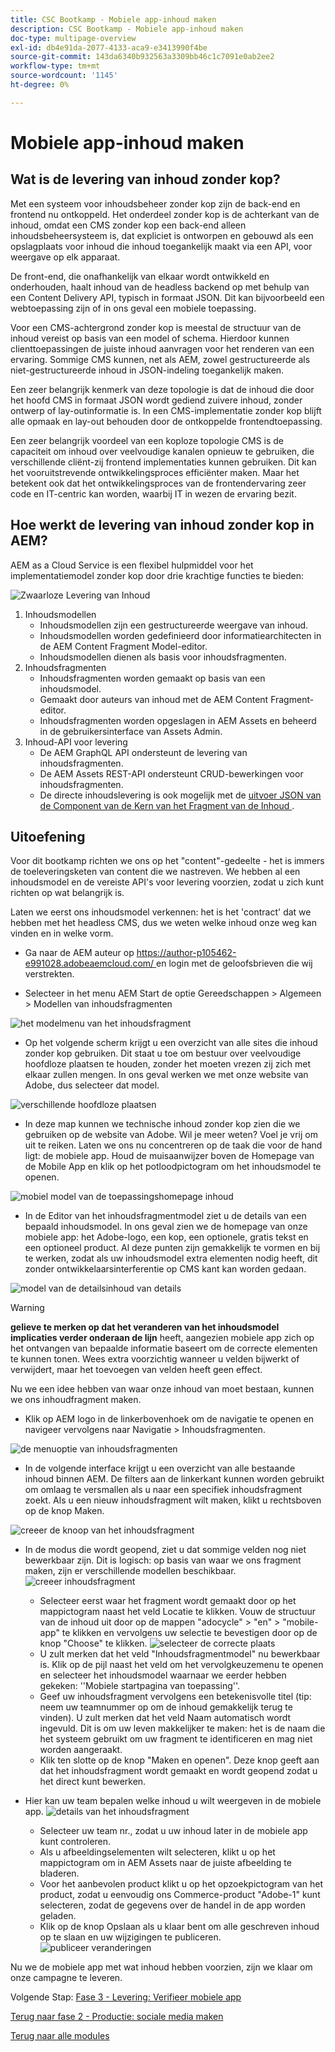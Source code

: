 ```yaml
---
title: CSC Bootkamp - Mobiele app-inhoud maken
description: CSC Bootkamp - Mobiele app-inhoud maken
doc-type: multipage-overview
exl-id: db4e91da-2077-4133-aca9-e3413990f4be
source-git-commit: 143da6340b932563a3309bb46c1c7091e0ab2ee2
workflow-type: tm+mt
source-wordcount: '1145'
ht-degree: 0%

---
```


# Mobiele app-inhoud maken

## Wat is de levering van inhoud zonder kop?

Met een systeem voor inhoudsbeheer zonder kop zijn de back-end en frontend nu ontkoppeld. Het onderdeel zonder kop is de achterkant van de inhoud, omdat een CMS zonder kop een back-end alleen inhoudsbeheersysteem is, dat expliciet is ontworpen en gebouwd als een opslagplaats voor inhoud die inhoud toegankelijk maakt via een API, voor weergave op elk apparaat.

De front-end, die onafhankelijk van elkaar wordt ontwikkeld en onderhouden, haalt inhoud van de headless backend op met behulp van een Content Delivery API, typisch in formaat JSON. Dit kan bijvoorbeeld een webtoepassing zijn of in ons geval een mobiele toepassing.

Voor een CMS-achtergrond zonder kop is meestal de structuur van de inhoud vereist op basis van een model of schema. Hierdoor kunnen clienttoepassingen de juiste inhoud aanvragen voor het renderen van een ervaring. Sommige CMS kunnen, net als AEM, zowel gestructureerde als niet-gestructureerde inhoud in JSON-indeling toegankelijk maken.

Een zeer belangrijk kenmerk van deze topologie is dat de inhoud die door het hoofd CMS in formaat JSON wordt gediend zuivere inhoud, zonder ontwerp of lay-outinformatie is. In een CMS-implementatie zonder kop blijft alle opmaak en lay-out behouden door de ontkoppelde frontendtoepassing.

Een zeer belangrijk voordeel van een koploze topologie CMS is de capaciteit om inhoud over veelvoudige kanalen opnieuw te gebruiken, die verschillende cliënt-zij frontend implementaties kunnen gebruiken. Dit kan het vooruitstrevende ontwikkelingsproces efficiënter maken. Maar het betekent ook dat het ontwikkelingsproces van de frontendervaring zeer code en IT-centric kan worden, waarbij IT in wezen de ervaring bezit.

## Hoe werkt de levering van inhoud zonder kop in AEM?

AEM as a Cloud Service is een flexibel hulpmiddel voor het implementatiemodel zonder kop door drie krachtige functies te bieden:

![ Zwaarloze Levering van Inhoud ](./images/prod-app-headless.png)

1. Inhoudsmodellen
   - Inhoudsmodellen zijn een gestructureerde weergave van inhoud.
   - Inhoudsmodellen worden gedefinieerd door informatiearchitecten in de AEM Content Fragment Model-editor.
   - Inhoudsmodellen dienen als basis voor inhoudsfragmenten.
1. Inhoudsfragmenten
   - Inhoudsfragmenten worden gemaakt op basis van een inhoudsmodel.
   - Gemaakt door auteurs van inhoud met de AEM Content Fragment-editor.
   - Inhoudsfragmenten worden opgeslagen in AEM Assets en beheerd in de gebruikersinterface van Assets Admin.
1. Inhoud-API voor levering
   - De AEM GraphQL API ondersteunt de levering van inhoudsfragmenten.
   - De AEM Assets REST-API ondersteunt CRUD-bewerkingen voor inhoudsfragmenten.
   - De directe inhoudslevering is ook mogelijk met de [ uitvoer JSON van de Component van de Kern van het Fragment van de Inhoud ](https://experienceleague.adobe.com/docs/experience-manager-core-components/using/components/content-fragment-component.html?lang=en).

## Uitoefening

Voor dit bootkamp richten we ons op het &quot;content&quot;-gedeelte - het is immers de toeleveringsketen van content die we nastreven. We hebben al een inhoudsmodel en de vereiste API&#39;s voor levering voorzien, zodat u zich kunt richten op wat belangrijk is.

Laten we eerst ons inhoudsmodel verkennen: het is het &#39;contract&#39; dat we hebben met het headless CMS, dus we weten welke inhoud onze weg kan vinden en in welke vorm.

- Ga naar de AEM auteur op [ https://author-p105462-e991028.adobeaemcloud.com/ ](https://author-p105462-e991028.adobeaemcloud.com/) en login met de geloofsbrieven die wij verstrekten.

- Selecteer in het menu AEM Start de optie Gereedschappen \> Algemeen \> Modellen van inhoudsfragmenten

![ het modelmenu van het inhoudsfragment ](./images/prod-app-cfm.png)

- Op het volgende scherm krijgt u een overzicht van alle sites die inhoud zonder kop gebruiken. Dit staat u toe om bestuur over veelvoudige hoofdloze plaatsen te houden, zonder het moeten vrezen zij zich met elkaar zullen mengen. In ons geval werken we met onze website van Adobe, dus selecteer dat model.

![ verschillende hoofdloze plaatsen ](./images/prod-app-cfm-folder.png)

- In deze map kunnen we technische inhoud zonder kop zien die we gebruiken op de website van Adobe. Wil je meer weten? Voel je vrij om uit te reiken. Laten we ons nu concentreren op de taak die voor de hand ligt: de mobiele app. Houd de muisaanwijzer boven de Homepage van de Mobile App en klik op het potloodpictogram om het inhoudsmodel te openen.

![ mobiel model van de toepassingshomepage inhoud ](./images/prod-app-created-cfm.png)

- In de Editor van het inhoudsfragmentmodel ziet u de details van een bepaald inhoudsmodel. In ons geval zien we de homepage van onze mobiele app: het Adobe-logo, een kop, een optionele, gratis tekst en een optioneel product. Al deze punten zijn gemakkelijk te vormen en bij te werken, zodat als uw inhoudsmodel extra elementen nodig heeft, dit zonder ontwikkelaarsinterferentie op CMS kant kan worden gedaan.

![ model van de detailsinhoud van details ](./images/prod-app-cfm-details.png)

>[!WARNING]
>
> **gelieve te merken op dat het veranderen van het inhoudsmodel implicaties verder onderaan de lijn** heeft, aangezien mobiele app zich op het ontvangen van bepaalde informatie baseert om de correcte elementen te kunnen tonen. Wees extra voorzichtig wanneer u velden bijwerkt of verwijdert, maar het toevoegen van velden heeft geen effect.

Nu we een idee hebben van waar onze inhoud van moet bestaan, kunnen we ons inhoudfragment maken.

- Klik op AEM logo in de linkerbovenhoek om de navigatie te openen en navigeer vervolgens naar Navigatie \> Inhoudsfragmenten.

![ de menuoptie van inhoudsfragmenten ](./images/prod-cf-ui.png)

- In de volgende interface krijgt u een overzicht van alle bestaande inhoud binnen AEM. De filters aan de linkerkant kunnen worden gebruikt om omlaag te versmallen als u naar een specifiek inhoudsfragment zoekt. Als u een nieuw inhoudsfragment wilt maken, klikt u rechtsboven op de knop Maken.

![ creeer de knoop van het inhoudsfragment ](./images/prod-app-create-cf.png)

- In de modus die wordt geopend, ziet u dat sommige velden nog niet bewerkbaar zijn. Dit is logisch: op basis van waar we ons fragment maken, zijn er verschillende modellen beschikbaar.
  ![ creeer inhoudsfragment ](./images/prod-app-create-cf-details.png)
   - Selecteer eerst waar het fragment wordt gemaakt door op het mappictogram naast het veld Locatie te klikken. Vouw de structuur van de inhoud uit door op de mappen &quot;adocycle&quot; \> &quot;en&quot; \> &quot;mobile-app&quot; te klikken en vervolgens uw selectie te bevestigen door op de knop &quot;Choose&quot; te klikken.
     ![ selecteer de correcte plaats ](./images/prod-app-folder.png)
   - U zult merken dat het veld &quot;Inhoudsfragmentmodel&quot; nu bewerkbaar is. Klik op de pijl naast het veld om het vervolgkeuzemenu te openen en selecteer het inhoudsmodel waarnaar we eerder hebben gekeken: &#39;&#39;Mobiele startpagina van toepassing&#39;&#39;.
   - Geef uw inhoudsfragment vervolgens een betekenisvolle titel (tip: neem uw teamnummer op om de inhoud gemakkelijk terug te vinden). U zult merken dat het veld Naam automatisch wordt ingevuld. Dit is om uw leven makkelijker te maken: het is de naam die het systeem gebruikt om uw fragment te identificeren en mag niet worden aangeraakt.
   - Klik ten slotte op de knop &quot;Maken en openen&quot;. Deze knop geeft aan dat het inhoudsfragment wordt gemaakt en wordt geopend zodat u het direct kunt bewerken.

- Hier kan uw team bepalen welke inhoud u wilt weergeven in de mobiele app. ![ details van het inhoudsfragment ](./images/prod-cf-details.png)
   - Selecteer uw team nr., zodat u uw inhoud later in de mobiele app kunt controleren.
   - Als u afbeeldingselementen wilt selecteren, klikt u op het mappictogram om in AEM Assets naar de juiste afbeelding te bladeren.
   - Voor het aanbevolen product klikt u op het opzoekpictogram van het product, zodat u eenvoudig ons Commerce-product &quot;Adobe-1&quot; kunt selecteren, zodat de gegevens over de handel in de app worden geladen.
   - Klik op de knop Opslaan als u klaar bent om alle geschreven inhoud op te slaan en uw wijzigingen te publiceren.
     ![ publiceer veranderingen ](./images/prod-app-publish.png)

Nu we de mobiele app met wat inhoud hebben voorzien, zijn we klaar om onze campagne te leveren.


Volgende Stap: [ Fase 3 - Levering: Verifieer mobiele app ](../delivery/app.md)

[Terug naar fase 2 - Productie: sociale media maken](./social.md)

[Terug naar alle modules](../../overview.md)
